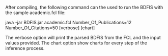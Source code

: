 After compiling, the following command can the used to run the BDFIS with the sample academic.fcl file:

java -jar BDFIS.jar academic.fcl Number_Of_Publications=12 Number_Of_Citations=50 [verbose] [chart]

The verbose option will print the parsed BDFIS from the FCL and the input values provided.
The chart option show charts for every step of the inference process.
